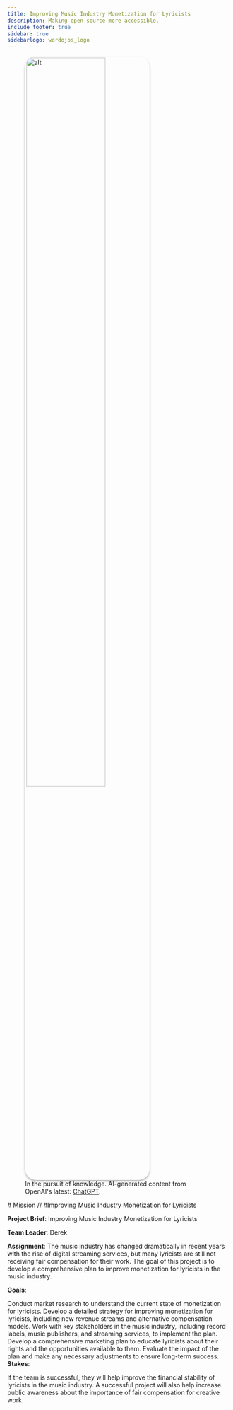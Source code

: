 ```yaml
---
title: Improving Music Industry Monetization for Lyricists
description: Making open-source more accessible.
include_footer: true
sidebar: true
sidebarlogo: wordojos_logo
---
```

<figure>
    <img src='/uploads/mechs/Barista.png' style="width: 65%;height: 65%;padding: 3px; box-shadow: 0 3px 5px rgba(0,0,0,.3);border-radius: 25px;overflow: hidden;border: none;" align="middle"; alt='alt'; alt='student in hoody with laptop';/>
    <figcaption>In the pursuit of knowledge.  AI-generated content from OpenAI's latest: <a href="https://openai.com/blog/chatgpt/" >ChatGPT</a>.</figcaption>
</figure>
# Mission // #Improving Music Industry Monetization for Lyricists

**Project Brief**: Improving Music Industry Monetization for Lyricists

**Team Leader**: Derek

**Assignment**: The music industry has changed dramatically in recent years with the rise of digital streaming services, but many lyricists are still not receiving fair compensation for their work. The goal of this project is to develop a comprehensive plan to improve monetization for lyricists in the music industry.

**Goals**:

Conduct market research to understand the current state of monetization for lyricists.
Develop a detailed strategy for improving monetization for lyricists, including new revenue streams and alternative compensation models.
Work with key stakeholders in the music industry, including record labels, music publishers, and streaming services, to implement the plan.
Develop a comprehensive marketing plan to educate lyricists about their rights and the opportunities available to them.
Evaluate the impact of the plan and make any necessary adjustments to ensure long-term success.
**Stakes**:

If the team is successful, they will help improve the financial stability of lyricists in the music industry.
A successful project will also help increase public awareness about the importance of fair compensation for creative work.